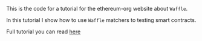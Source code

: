 This is the code for a tutorial for the ethereum-org website about `Waffle`.

In this tutorial I show how to use `Waffle` matchers to testing smart contracts. 

Full tutorial you can read [here](https://ethereum.org/en/developers/tutorials/using-smart-contract-matchers/)
